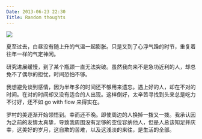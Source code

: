 ```yaml
---
Date: 2013-06-23 22:30
Title: Random thoughts
---
```


![](https://dl.dropboxusercontent.com/u/914090/images/2013-06-23-random-thoughts.jpg) 

夏至过去，白昼没有随上升的气温一起膨胀。只是又到了心浮气躁的时节，重复着往年一样的气定神闲。

研究进展缓慢，到了某个瓶颈一直无法突破。虽然我向来不是急功近利的人，却总免不了偶尔的担忧，时间恐怕不够。

我想避免谈到感情，因为半年多的时间还不够用来遗忘。遇上好的人，却在不对的时间。在对的时间却又没有适合的人出现。这样倒好，太辛苦寻找到头来总是吃力不讨好，还不如 go with flow 来得实在。

罗村的美逐渐开始领悟到。幸而还不晚。即使周边的人换掉一拨又一拨。我承认因为之前的友情太真挚，导致我周围没有足够的空位容纳他人，但是人总该知足并庆幸，这美好的岁月，这自欺的苦难，以及这浅淡的来往，是生活的全部。

